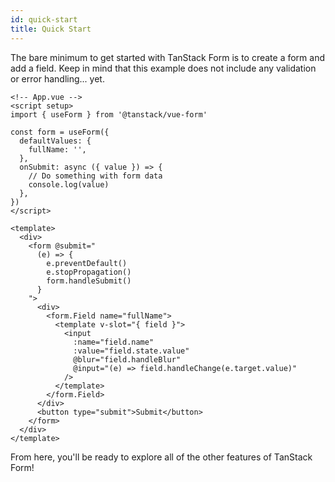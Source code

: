 ```yaml
---
id: quick-start
title: Quick Start
---
```


The bare minimum to get started with TanStack Form is to create a form and add a field. Keep in mind that this example does not include any validation or error handling... yet.

```vue
<!-- App.vue -->
<script setup>
import { useForm } from '@tanstack/vue-form'

const form = useForm({
  defaultValues: {
    fullName: '',
  },
  onSubmit: async ({ value }) => {
    // Do something with form data
    console.log(value)
  },
})
</script>

<template>
  <div>
    <form @submit="
      (e) => {
        e.preventDefault()
        e.stopPropagation()
        form.handleSubmit()
      }
    ">
      <div>
        <form.Field name="fullName">
          <template v-slot="{ field }">
            <input
              :name="field.name"
              :value="field.state.value"
              @blur="field.handleBlur"
              @input="(e) => field.handleChange(e.target.value)"
            />
          </template>
        </form.Field>
      </div>
      <button type="submit">Submit</button>
    </form>
  </div>
</template>
```

From here, you'll be ready to explore all of the other features of TanStack Form!

